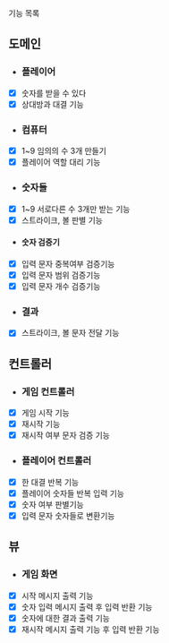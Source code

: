 기능 목록
## 도메인
- ### 플레이어
- [x] 숫자를 받을 수 있다
- [x] 상대방과 대결 기능

- ### 컴퓨터
- [x] 1~9 임의의 수 3개 만들기
- [x] 플레이어 역할 대리 기능

- ### 숫자들
- [x] 1~9 서로다른 수 3개만 받는 기능
- [x] 스트라이크, 볼 판별 기능

 - #### 숫자 검증기
- [x] 입력 문자 중복여부 검증기능
- [x] 입력 문자 범위 검증기능
- [x] 입력 문자 개수 검증기능

- ### 결과
- [x] 스트라이크, 볼 문자 전달 기능

## 컨트롤러
- ### 게임 컨트롤러
- [x] 게임 시작 기능
- [x] 재시작 기능
- [x] 재시작 여부 문자 검증 기능

- ### 플레이어 컨트롤러
- [x] 한 대결 반복 기능
- [x] 플레이어 숫자들 반복 입력 기능
- [x] 숫자 여부 판별기능
- [x] 입력 문자 숫자들로 변환기능

## 뷰
- ### 게임 화면
- [x] 시작 메시지 출력 기능
- [x] 숫자 입력 메시지 출력 후 입력 반환 기능
- [x] 숫자에 대한 결과 출력 기능
- [x] 재시작 메시지 출력 기능 후 입력 반환 기능